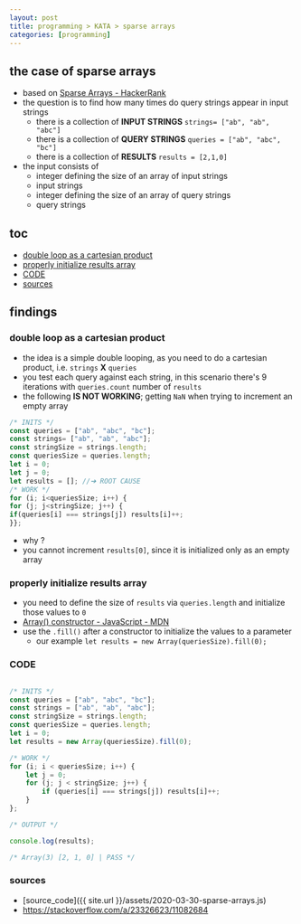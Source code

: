 ```yaml
---
layout: post
title: programming > KATA > sparse arrays
categories: [programming]
---
```

## the case	of sparse arrays
* based on [Sparse Arrays - HackerRank](https://www.hackerrank.com/challenges/sparse-arrays/problem)
* the question is to find how many times do query strings appear in input strings
    * there is a collection of **INPUT STRINGS** `strings= ["ab", "ab", "abc"]`
    * there is a collection of **QUERY STRINGS** `queries = ["ab", "abc", "bc"]`
    * there is a collection of **RESULTS** `results = [2,1,0]`
* the input consists of 
    * integer defining the size of an array of input strings
    * input strings
    * integer defining the size of an array of query strings
    * query strings

## toc
<!-- TOC -->

- [double loop as a cartesian product](#double-loop-as-a-cartesian-product)
- [properly initialize results array](#properly-initialize-results-array)
- [CODE](#code)
- [sources](#sources)

<!-- /TOC -->

## findings
### double loop as a cartesian product
* the idea is a simple double looping, as you need to do a cartesian product, i.e. `strings` **X** `queries`
* you test each query against each string, in this scenario there's 9 iterations with `queries.count` number of `results`
* the following **IS NOT WORKING**; getting `NaN` when trying to increment an empty array

```javascript
/* INITS */
const queries = ["ab", "abc", "bc"];
const strings= ["ab", "ab", "abc"];
const stringSize = strings.length;
const queriesSize = queries.length;
let i = 0;
let j = 0;
let results = []; //➔ ROOT CAUSE
/* WORK */
for (i; i<queriesSize; i++) {
for (j; j<stringSize; j++) {
if(queries[i] === strings[j]) results[i]++;
}};
```

* why ? 
* you cannot increment `results[0]`, since it is initialized only as an empty array

### properly initialize results array
* you need to define the size of `results` via `queries.length` and initialize those values to `0`
* [Array() constructor - JavaScript - MDN](https://developer.mozilla.org/en-US/docs/Web/JavaScript/Reference/Global_Objects/Array/Array)
* use the `.fill()` after a constructor to initialize the values to a parameter
    * our example `let results = new Array(queriesSize).fill(0);`

### CODE

```javascript

/* INITS */
const queries = ["ab", "abc", "bc"];
const strings = ["ab", "ab", "abc"];
const stringSize = strings.length;
const queriesSize = queries.length;
let i = 0;
let results = new Array(queriesSize).fill(0);

/* WORK */
for (i; i < queriesSize; i++) {
    let j = 0;
    for (j; j < stringSize; j++) {
        if (queries[i] === strings[j]) results[i]++;
    }
};

/* OUTPUT */

console.log(results);

/* Array(3) [2, 1, 0] | PASS */
```

### sources
* [source_code]({{ site.url }}/assets/2020-03-30-sparse-arrays.js)
* <https://stackoverflow.com/a/23326623/11082684>